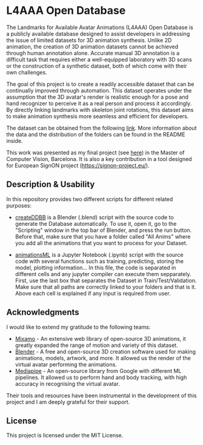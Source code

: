 # L4AAA Open Database
The Landmarks for Available Avatar Animations (L4AAA) Open Database is a publicly available database designed to assist developers in addressing the issue of limited datasets for 3D animation synthesis. Unlike 2D animation, the creation of 3D animation datasets cannot be achieved through human annotation alone. Accurate manual 3D annotation is a difficult task that requires either a well-equipped laboratory with 3D scans or the construction of a synthetic dataset, both of which come with their own challenges.

The goal of this project is to create a readily accessible dataset that can be continually improved through automation. This dataset operates under the assumption that the 3D avatar's render is realistic enough for a pose and hand recognizer to perceive it as a real person and process it accordingly. By directly linking landmarks with skeleton joint rotations, this dataset aims to make animation synthesis more seamless and efficient for developers.

The dataset can be obtained from the following [link](https://drive.google.com/file/d/1N-t9Pwn2POXmpsGL3vInL04HoXPsIXXd/view?usp=share_link). More information about the data and the distribution of the folders can be found in the README inside.

This work was presented as my final project (see [here](./MasterThesis.pdf)) in the Master of Computer Vision, Barcelona. It is also a key contribution in a tool designed for European SignON project (https://signon-project.eu/).

## Description & Usability
In this repository provides two different scripts for different related purposes:

- [createDDBB](./createDDBB.blend) is a Blender (.blend) script with the source code to generate the Database automatically. To use it, open it, go to the "Scripting" window in the top bar of Blender, and press the run button. Before that, make sure that you have a folder called "All Anims" where you add all the animations that you want to process for your Dataset.

- [animationsML](./animationsML.ipynb) is a Jupyter Notebook (.ipynb) script with the source code with several functions such as training, predicting, storing the model, plotting information... In this file, the code is separated in different cells and any jupyter compiler can execute them sepparately. First, use the last box that separates the Dataset in Train/Test/Validation. Make sure that all paths are correctly linked to your folders and that is it. Above each cell is explained if any input is required from user. 

## Acknowledgments
I would like to extend my gratitude to the following teams:

- [Mixamo](https://www.mixamo.com/) - An extensive web library of open-source 3D animations, it greatly expanded the range of motion and variety of this dataset.
- [Blender](https://www.blender.org/) - A free and open-source 3D creation software used for making animations, models, artwork, and more. It allowed us the render of the virtual avatar performing the animations.
- [Mediapipe](https://github.com/google/mediapipe) - An open-source library from Google with different ML pipelines. It allowed us to perform hand and body tracking, with high accuracy in recognising the virtual avatar.

Their tools and resources have been instrumental in the development of this project and I am deeply grateful for their support.

## License
This project is licensed under the MIT License.